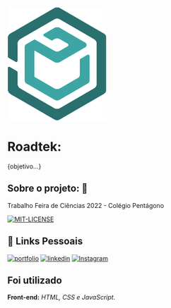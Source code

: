 ![Logo](images/p-roadtek-2.png)


# Roadtek: 

{objetivo...}

## Sobre o projeto: :car:
Trabalho Feira de Ciências 2022 - Colégio Pentágono

[![MIT-LICENSE](https://img.shields.io/apm/l/vim-mode)](#)

## 🔗 Links Pessoais
[![portfolio](https://img.shields.io/badge/meu_portfolio-000?style=for-the-badge&logo=ko-fi&logoColor=white)](https://giovanniclopes.github.io/portfolio/)
[![linkedin](https://img.shields.io/badge/linkedin-0A66C2?style=for-the-badge&logo=linkedin&logoColor=white)](https://www.linkedin/in/giovanni-lopes21/)
[![Instagram](https://img.shields.io/badge/instagram-3251a9?style=for-the-badge&logo=instagram&logoColor=white)](https://www.instagram.com/gi_camargo_l/)


## Foi utilizado

**Front-end:** _HTML, CSS e JavaScript._